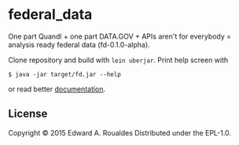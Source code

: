 # federal_data

One part Quandl + one part DATA.GOV + APIs aren't for everybody = analysis ready federal data (fd-0.1.0-alpha).

Clone repository and build with `lein uberjar`.  Print help screen with

```
$ java -jar target/fd.jar --help
```

or read better [documentation](roualdes.us/docs).

## License
Copyright © 2015 Edward A. Roualdes
Distributed under the EPL-1.0.

